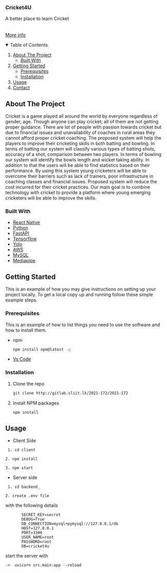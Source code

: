 <!--
*** Thanks for checking out the Best-README-Template. If you have a suggestion
*** that would make this better, please fork the repo and create a pull request
*** or simply open an issue with the tag "enhancement".
*** Thanks again! Now go create something AMAZING! :D
-->



<!-- PROJECT SHIELDS -->
<!--
*** I'm using markdown "reference style" links for readability.
*** Reference links are enclosed in brackets [ ] instead of parentheses ( ).
*** See the bottom of this document for the declaration of the reference variables
*** for contributors-url, forks-url, etc. This is an optional, concise syntax you may use.
*** https://www.markdownguide.org/basic-syntax/#reference-style-links
-->
<!-- 
[![Contributors][contributors-shield]][contributors-url]
[![Stargazers][stars-shield]][stars-url]
[![Issues][issues-shield]][issues-url]
[![MIT License][license-shield]][license-url]
[![LinkedIn][linkedin-shield]][linkedin-url]
-->


<!-- PROJECT LOGO -->
<br />
<p text-align="center">
  

  <h3 text-align="center">Cricket4U</h3>

  <p text-align="center">
   A better place to learn Cricket
    <br>
    <br />
    <br />
    <a href="https://cricket4u-website.vercel.app/">More info</a>
    
  </p>
</p>



<!-- TABLE OF CONTENTS -->
<details open="open">
  <summary>Table of Contents</summary>
  <ol>
    <li>
      <a href="#about-the-project">About The Project</a>
      <ul>
        <li><a href="#built-with">Built With</a></li>
      </ul>
    </li>
    <li>
      <a href="#getting-started">Getting Started</a>
      <ul>
        <li><a href="#prerequisites">Prerequisites</a></li>
        <li><a href="#installation">Installation</a></li>
      </ul>
    </li>
    <li><a href="#usage">Usage</a></li>
    <!-- <li><a href="#roadmap">Roadmap</a></li>
    <li><a href="#contributing">Contributing</a></li>
    <li><a href="#license">License</a></li> -->
    <li><a href="#contact">Contact</a></li>
  </ol>
</details>



<!-- ABOUT THE PROJECT -->
## About The Project

<!-- [![Product Name Screen Shot][product-screenshot]](https://example.com) -->

Cricket is a game played all around the world by everyone regardless of gender, age. Though anyone can play cricket; all of them are not getting proper guidance. There are lot of people with passion towards cricket  but  due to financial issues and unavailability of coaches in rural areas they cannot afford proper cricket coaching. 
The proposed system  will help the players to improve their cricketing skills in both batting and bowling. In terms of batting our system will classify various types of batting shots, accuracy of a shot, comparison between two players. In terms of bowling our system will identify the bowls length and wicket taking ability. In addition to that the users will be able to find statistics based on their performance.
By using  this system young cricketers will be able to overcome their barriers such as lack of trainers, poor infrastructure in coaching classes and financial issues. Proposed system will reduce the cost incurred for their cricket practices. 
Our main goal is to combine technology with cricket to provide a platform where young emerging cricketers will be able to improve the skills.


### Built With

* [React Native](https://reactnative.dev/)
* [Python](https://www.python.org/)
* [FastAPI](https://fastapi.tiangolo.com/)
* [Tensorflow](https://www.tensorflow.org/)
* [Yolo](https://pjreddie.com/darknet/yolo/)
* [AWS](https://aws.amazon.com/?nc2=h_lg)
* [MySQL](https://www.mysql.com/)
* [Mediapipe](https://google.github.io/mediapipe/)



<!-- GETTING STARTED -->
## Getting Started

This is an example of how you may give instructions on setting up your project locally.
To get a local copy up and running follow these simple example steps.

### Prerequisites

This is an example of how to list things you need to use the software and how to install them.
* npm
  ```sh
  npm install npm@latest -g
  ```
* [Vs Code](https://code.visualstudio.com/)

### Installation

1. Clone the repo
   ```sh
   git clone http://gitlab.sliit.lk/2021-172/2021-172
   ```
2. Install NPM packages
   ```sh
   npm install
   ```




<!-- USAGE EXAMPLES -->
## Usage

* Client Side 


```
 1. cd client
 ```
 
 ```
 2. npm install
 ```
 
 ```
 3. npm start
```

 * Server side


```
 1. cd backend_
 ```
 
 ```
 2. create .env file
 ```
 with the following details
 ```
        SECRET_KEY=secret
        DEBUG=True
        DB_CONNECTION=mysql+pymysql://127.0.0.1/db
        HOST=127.0.0.1
        PORT=3306
        USER_NAME=root
        PASSWORD=root
        DB=cricket4u
```
start the server with
```
->  uvicorn src.main:app --reload
```


